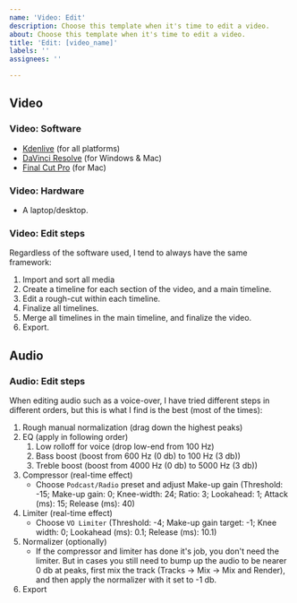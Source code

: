 ```yaml
---
name: 'Video: Edit'
description: Choose this template when it's time to edit a video.
about: Choose this template when it's time to edit a video.
title: 'Edit: [video_name]'
labels: ''
assignees: ''

---
```


## Video

### Video: Software

- [Kdenlive](https://kdenlive.org/) (for all platforms)
- [DaVinci Resolve](https://www.blackmagicdesign.com/products/davinciresolve) (for Windows & Mac)
- [Final Cut Pro](https://www.apple.com/final-cut-pro/) (for Mac)

### Video: Hardware

- A laptop/desktop.

### Video: Edit steps

Regardless of the software used, I tend to always have the same framework:

1. Import and sort all media
2. Create a timeline for each section of the video, and a main timeline.
3. Edit a rough-cut within each timeline.
4. Finalize all timelines.
5. Merge all timelines in the main timeline, and finalize the video.
6. Export.

## Audio

### Audio: Edit steps

When editing audio such as a voice-over, I have tried different steps in different orders, but this is what I find is the best (most of the times):

1. Rough manual normalization (drag down the highest peaks)
2. EQ (apply in following order)
    1. Low rolloff for voice (drop low-end from 100 Hz)
    2. Bass boost (boost from 600 Hz (0 db) to 100 Hz (3 db))
    3. Treble boost (boost from 4000 Hz (0 db) to 5000 Hz (3 db))
3. Compressor (real-time effect)
    - Choose `Podcast/Radio` preset and adjust Make-up gain (Threshold: -15; Make-up gain: 0; Knee-width: 24; Ratio: 3; Lookahead: 1; Attack (ms): 15; Release (ms): 40)
4. Limiter (real-time effect)
    - Choose `VO Limiter` (Threshold: -4; Make-up gain target: -1; Knee width: 0; Lookahead (ms): 0.1; Release (ms): 10.1)
5. Normalizer (optionally)
    - If the compressor and limiter has done it's job, you don't need the limiter. But in cases you still need to bump up the audio to be nearer 0 db at peaks, first mix the track (Tracks -> Mix -> Mix and Render), and then apply the normalizer with it set to -1 db.
6. Export
